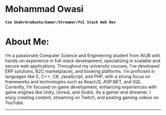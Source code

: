# Mohammad Owasi

**`Cse UnderGraduate/Gamer/Streamer/Ful Stack Web Dev`**
   
<h1>About Me: </h1>
I’m a passionate Computer Science and Engineering student from AIUB with hands-on experience in full-stack development, specializing in scalable and secure web applications. Throughout my university courses, I’ve developed ERP solutions, B2C marketplaces, and booking platforms. I’m proficient in languages like C, C++, C#, JavaScript, and PHP, with a strong focus on frameworks and technologies such as ReactJS, ASP.NET, and SQL. 
Currently, I’m focused on game development, enhancing experiences with game engines like Unity, Unreal, and Godot. As a gamer and streamer, I enjoy creating content, streaming on Twitch, and posting gaming videos on YouTube.

<p align="left">
      <a href="https://www.youtube.com/@zashgg">
        
   </p>

---
